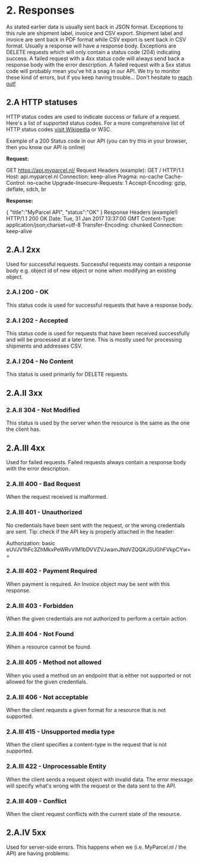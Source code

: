 # 2. Responses

As stated earlier data is usually sent back in JSON format. Exceptions to this rule are shipment label, invoice and CSV export. Shipment label and invoice are sent back in PDF format while CSV export is sent back in CSV format. Usually a response will have a response body. Exceptions are DELETE requests which will only contain a status code (204) indicating success. A failed request with a 4xx status code will always send back a response body with the error description. A failed request with a 5xx status code will probably mean you've hit a snag in our API. We try to monitor these kind of errors, but if you keep having trouble... Don't hesitate to [reach out!](https://www.myparcel.nl/contact)

## 2.A HTTP statuses

HTTP status codes are used to indicate success or failure of a request. Here's a list of supported status codes. For a more comprehensive list of HTTP status codes [visit Wikipedia](https://en.wikipedia.org/wiki/List_of_HTTP_status_codes) or W3C.

Example of a 200 Status code in our API (you can try this in your browser, then you know our API is online)

**Request:**

GET https://api.myparcel.nl/
Request Headers (example):
GET / HTTP/1.1
Host: api.myparcel.nl
Connection: keep-alive
Pragma: no-cache
Cache-Control: no-cache
Upgrade-Insecure-Requests: 1
Accept-Encoding: gzip, deflate, sdch, br

**Response:**

{
  "title":"MyParcel API",
  "status":"OK"
}
Response Headers (example!)
HTTP/1.1 200 OK
Date: Tue, 31 Jan 2017 13:37:00 GMT
Content-Type: application/json;charset=utf-8
Transfer-Encoding: chunked
Connection: keep-alive

## 2.A.I 2xx

Used for successful requests. Successful requests may contain a response body e.g. object id of new object or none when modifying an existing object.

### 2.A.I 200 - OK

This status code is used for successful requests that have a response body.

### 2.A.I 202 - Accepted

This status code is used for requests that have been received successfully and will be processed at a later time. This is mostly used for processing shipments and addresses CSV.

### 2.A.I 204 - No Content

This status is used primarily for DELETE requests.

## 2.A.II 3xx

### 2.A.II 304 - Not Modified

This status is used by the server when the resource is the same as the one the client has.

## 2.A.III 4xx

Used for failed requests. Failed requests always contain a response body with the error description.

### 2.A.III 400 - Bad Request

When the request received is malformed.

### 2.A.III 401 - Unauthorized

No credentials have been sent with the request, or the wrong credentials are sent. Tip: check if the API key is properly attached in the header:  

Authorization: basic eUVJV1hFc3ZhMkxPeWRvVlM1bDVVZVJwamJNdVZQQXJSUGhFVkpCYw==

### 2.A.III 402 - Payment Required

When payment is required. An Invoice object may be sent with this response.

### 2.A.III 403 - Forbidden

When the given credentials are not authorized to perform a certain action.

### 2.A.III 404 - Not Found

When a resource cannot be found.

### 2.A.III 405 - Method not allowed

When you used a method on an endpoint that is either not supported or not allowed for the given credentials.

### 2.A.III 406 - Not acceptable

When the client requests a given format for a resource that is not supported.

### 2.A.III 415 - Unsupported media type

When the client specifies a content-type in the request that is not supported.

### 2.A.III 422 - Unprocessable Entity

When the client sends a request object with invalid data. The error message will specify what's wrong with the request or the data sent to the API.

### 2.A.III 409 - Conflict

When the client request conflicts with the current state of the resource.

## 2.A.IV 5xx

Used for server-side errors. This happens when we (i.e. MyParcel.nl / the API) are having problems.